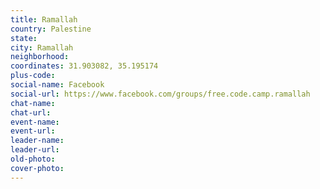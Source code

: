 ```yaml
---
title: Ramallah
country: Palestine
state: 
city: Ramallah
neighborhood: 
coordinates: 31.903082, 35.195174
plus-code:
social-name: Facebook
social-url: https://www.facebook.com/groups/free.code.camp.ramallah
chat-name:
chat-url:
event-name:
event-url:
leader-name:
leader-url:
old-photo: 
cover-photo:
---
```

